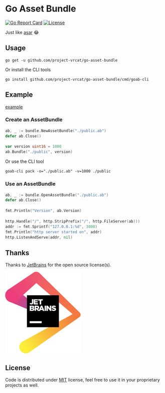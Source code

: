 # Go Asset Bundle

[![Go Report Card](https://goreportcard.com/badge/github.com/project-vrcat/go-asset-bundle?style=flat-square)](https://goreportcard.com/report/github.com/project-vrcat/go-asset-bundle)
[![License](https://img.shields.io/github/license/project-vrcat/go-asset-bundle?style=flat-square)](./LICENSE)

Just like [asar](https://github.com/electron/asar) 😂

## Usage

```shell
go get -u github.com/project-vrcat/go-asset-bundle
```

Or install the CLI tools

```shell
go install github.com/project-vrcat/go-asset-bundle/cmd/goab-cli
```

## Example

[example](example/main.go)

### Create an AssetBundle

```go
ab, _ := bundle.NewAssetBundle("./public.ab")
defer ab.Close()

var version uint16 = 1000
ab.Bundle("./public", version)
```

Or use the CLI tool

```shell
goab-cli pack -o="./public.ab" -v=1000 ./public
```

### Use an AssetBundle

```go
ab, _ := bundle.OpenAssetBundle("./public.ab")
defer ab.Close()

fmt.Println("Version", ab.Version)

http.Handle("/", http.StripPrefix("/", http.FileServer(ab)))
addr := fmt.Sprintf("127.0.0.1:%d", 3000)
fmt.Println("http server started on", addr)
http.ListenAndServe(addr, nil)
```

## Thanks

Thanks to [JetBrains](https://jb.gg/OpenSource) for the open source license(s).

[![JetBrains Logo](https://raw.githubusercontent.com/project-vrcat/VRChatConfigurationEditor/main/images/jetbrains.svg)](https://jb.gg/OpenSource)

## License

Code is distributed under [MIT](./LICENSE) license, feel free to use it in your proprietary projects as well.
